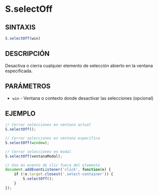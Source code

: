 # S.selectOff

## SINTAXIS
```javascript
S.selectOff(win)
```

## DESCRIPCIÓN
Desactiva o cierra cualquier elemento de selección abierto en la ventana especificada.

## PARÁMETROS
- `win` - Ventana o contexto donde desactivar las selecciones (opcional)

## EJEMPLO
```javascript
// Cerrar selecciones en ventana actual
S.selectOff();

// Cerrar selecciones en ventana específica
S.selectOff(window);

// Cerrar selecciones en modal
S.selectOff(ventanaModal);

// Uso en evento de clic fuera del elemento
document.addEventListener('click', function(e) {
    if (!e.target.closest('.select-container')) {
        S.selectOff();
    }
});
```